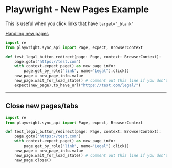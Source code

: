 # Playwright - New Pages Example
This is useful when you click links that have `target="_blank"`

[Handling new pages](https://playwright.dev/python/docs/pages#handling-new-pages)

```python
import re
from playwright.sync_api import Page, expect, BrowserContext

def test_legal_button_redirect(page: Page, context: BrowserContext):
    page.goto("https://test.com")
    with context.expect_page() as new_page_info:
        page.get_by_role("link", name="Legal").click()
    new_page = new_page_info.value
    new_page.wait_for_load_state() # comment out this line if you don't need to wait for content on the page to load, i.e. testing url
    expect(new_page).to_have_url("https://test.com/legal/")
```

---

## Close new pages/tabs
```python
import re
from playwright.sync_api import Page, expect, BrowserContext

def test_legal_button_redirect(page: Page, context: BrowserContext):
    page.goto("https://test.com")
    with context.expect_page() as new_page_info:
        page.get_by_role("link", name="Legal").click()
    new_page = new_page_info.value
    new_page.wait_for_load_state() # comment out this line if you don't need to wait for content on the page to load, i.e. testing url
    new_page.close()
```
